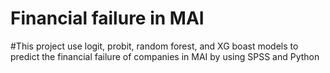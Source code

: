 # Financial failure in MAI
 #This project use logit, probit, random forest, and XG boast models to predict the financial failure of companies in MAI by using SPSS and Python
